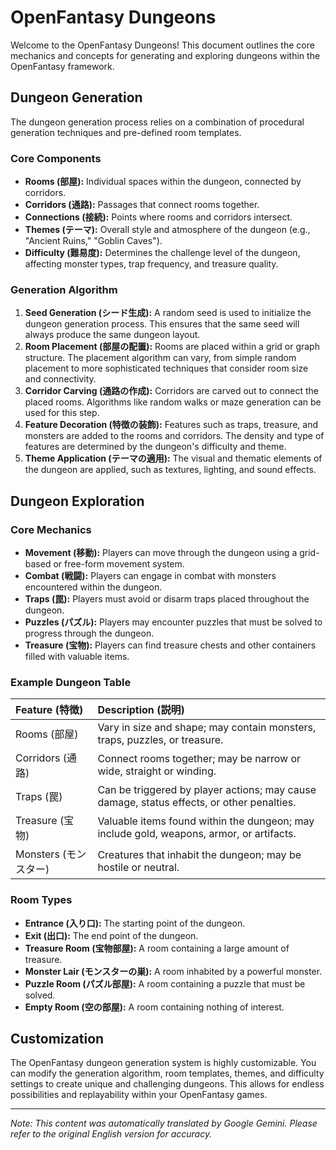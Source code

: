 # OpenFantasy Dungeons

Welcome to the OpenFantasy Dungeons! This document outlines the core mechanics and concepts for generating and exploring dungeons within the OpenFantasy framework.

## Dungeon Generation

The dungeon generation process relies on a combination of procedural generation techniques and pre-defined room templates.

### Core Components

*   **Rooms (部屋):** Individual spaces within the dungeon, connected by corridors.
*   **Corridors (通路):** Passages that connect rooms together.
*   **Connections (接続):** Points where rooms and corridors intersect.
*   **Themes (テーマ):** Overall style and atmosphere of the dungeon (e.g., "Ancient Ruins," "Goblin Caves").
*   **Difficulty (難易度):** Determines the challenge level of the dungeon, affecting monster types, trap frequency, and treasure quality.

### Generation Algorithm

1.  **Seed Generation (シード生成):** A random seed is used to initialize the dungeon generation process. This ensures that the same seed will always produce the same dungeon layout.
2.  **Room Placement (部屋の配置):** Rooms are placed within a grid or graph structure. The placement algorithm can vary, from simple random placement to more sophisticated techniques that consider room size and connectivity.
3.  **Corridor Carving (通路の作成):** Corridors are carved out to connect the placed rooms. Algorithms like random walks or maze generation can be used for this step.
4.  **Feature Decoration (特徴の装飾):** Features such as traps, treasure, and monsters are added to the rooms and corridors. The density and type of features are determined by the dungeon's difficulty and theme.
5.  **Theme Application (テーマの適用):** The visual and thematic elements of the dungeon are applied, such as textures, lighting, and sound effects.

## Dungeon Exploration

### Core Mechanics

*   **Movement (移動):** Players can move through the dungeon using a grid-based or free-form movement system.
*   **Combat (戦闘):** Players can engage in combat with monsters encountered within the dungeon.
*   **Traps (罠):** Players must avoid or disarm traps placed throughout the dungeon.
*   **Puzzles (パズル):** Players may encounter puzzles that must be solved to progress through the dungeon.
*   **Treasure (宝物):** Players can find treasure chests and other containers filled with valuable items.

### Example Dungeon Table

| Feature (特徴) | Description (説明)                                                                      |
| :--------------- | :------------------------------------------------------------------------------------ |
| Rooms (部屋)      | Vary in size and shape; may contain monsters, traps, puzzles, or treasure.            |
| Corridors (通路)  | Connect rooms together; may be narrow or wide, straight or winding.                 |
| Traps (罠)      | Can be triggered by player actions; may cause damage, status effects, or other penalties. |
| Treasure (宝物)   | Valuable items found within the dungeon; may include gold, weapons, armor, or artifacts. |
| Monsters (モンスター) | Creatures that inhabit the dungeon; may be hostile or neutral.                         |

### Room Types

*   **Entrance (入り口):** The starting point of the dungeon.
*   **Exit (出口):** The end point of the dungeon.
*   **Treasure Room (宝物部屋):** A room containing a large amount of treasure.
*   **Monster Lair (モンスターの巣):** A room inhabited by a powerful monster.
*   **Puzzle Room (パズル部屋):** A room containing a puzzle that must be solved.
*   **Empty Room (空の部屋):** A room containing nothing of interest.

## Customization

The OpenFantasy dungeon generation system is highly customizable. You can modify the generation algorithm, room templates, themes, and difficulty settings to create unique and challenging dungeons. This allows for endless possibilities and replayability within your OpenFantasy games.


---
_Note: This content was automatically translated by Google Gemini. Please refer to the original English version for accuracy._